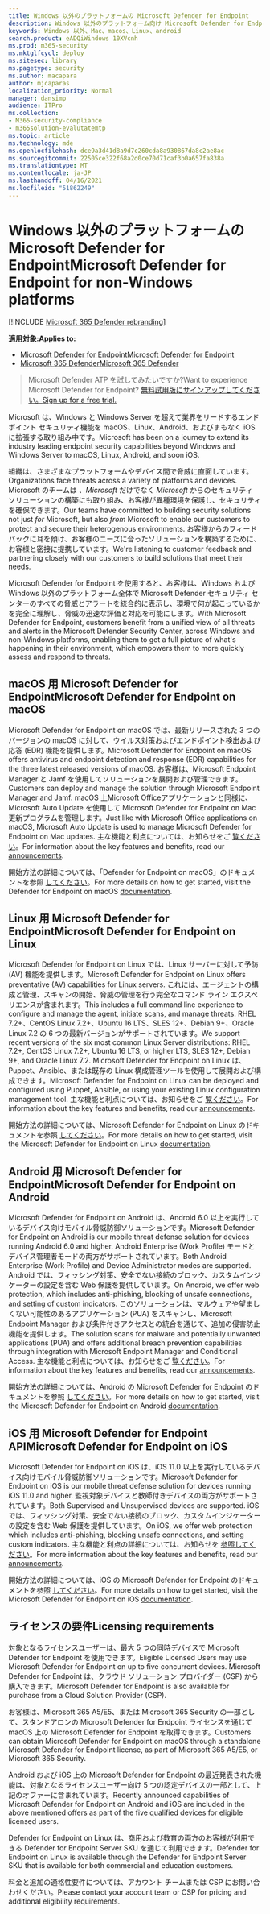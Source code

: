 ```yaml
---
title: Windows 以外のプラットフォームの Microsoft Defender for Endpoint
description: Windows 以外のプラットフォーム向け Microsoft Defender for Endpoint の機能について説明します。
keywords: Windows 以外、Mac、macos、Linux、android
search.product: eADQiWindows 10XVcnh
ms.prod: m365-security
ms.mktglfcycl: deploy
ms.sitesec: library
ms.pagetype: security
ms.author: macapara
author: mjcaparas
localization_priority: Normal
manager: dansimp
audience: ITPro
ms.collection:
- M365-security-compliance
- m365solution-evalutatemtp
ms.topic: article
ms.technology: mde
ms.openlocfilehash: dce9a3d41d8a9d7c260cda8a930867da8c2ae8ac
ms.sourcegitcommit: 22505ce322f68a2d0ce70d71caf3b0a657fa838a
ms.translationtype: MT
ms.contentlocale: ja-JP
ms.lasthandoff: 04/16/2021
ms.locfileid: "51862249"
---
```

# <a name="microsoft-defender-for-endpoint-for-non-windows-platforms"></a><span data-ttu-id="db6d4-104">Windows 以外のプラットフォームの Microsoft Defender for Endpoint</span><span class="sxs-lookup"><span data-stu-id="db6d4-104">Microsoft Defender for Endpoint for non-Windows platforms</span></span>

[!INCLUDE [Microsoft 365 Defender rebranding](../../includes/microsoft-defender.md)]

<span data-ttu-id="db6d4-105">**適用対象:**</span><span class="sxs-lookup"><span data-stu-id="db6d4-105">**Applies to:**</span></span>
- [<span data-ttu-id="db6d4-106">Microsoft Defender for Endpoint</span><span class="sxs-lookup"><span data-stu-id="db6d4-106">Microsoft Defender for Endpoint</span></span>](https://go.microsoft.com/fwlink/p/?linkid=2154037)
- [<span data-ttu-id="db6d4-107">Microsoft 365 Defender</span><span class="sxs-lookup"><span data-stu-id="db6d4-107">Microsoft 365 Defender</span></span>](https://go.microsoft.com/fwlink/?linkid=2118804)


> <span data-ttu-id="db6d4-108">Microsoft Defender ATP を試してみたいですか?</span><span class="sxs-lookup"><span data-stu-id="db6d4-108">Want to experience Microsoft Defender for Endpoint?</span></span> [<span data-ttu-id="db6d4-109">無料試用版にサインアップしてください。</span><span class="sxs-lookup"><span data-stu-id="db6d4-109">Sign up for a free trial.</span></span>](https://www.microsoft.com/microsoft-365/windows/microsoft-defender-atp?ocid=docs-wdatp-exposedapis-abovefoldlink)

<span data-ttu-id="db6d4-110">Microsoft は、Windows と Windows Server を超えて業界をリードするエンドポイント セキュリティ機能を macOS、Linux、Android、およびまもなく iOS に拡張する取り組み中です。</span><span class="sxs-lookup"><span data-stu-id="db6d4-110">Microsoft has been on a journey to extend its industry leading endpoint security capabilities beyond Windows and Windows Server to macOS, Linux, Android, and soon iOS.</span></span>

<span data-ttu-id="db6d4-111">組織は、さまざまなプラットフォームやデバイス間で脅威に直面しています。</span><span class="sxs-lookup"><span data-stu-id="db6d4-111">Organizations face threats across a variety of platforms and devices.</span></span> <span data-ttu-id="db6d4-112">Microsoft のチームは *、Microsoft* だけでなく *Microsoft* からのセキュリティ ソリューションの構築にも取り組み、お客様が異種環境を保護し、セキュリティを確保できます。</span><span class="sxs-lookup"><span data-stu-id="db6d4-112">Our teams have committed to building security solutions not just *for* Microsoft, but also *from* Microsoft to enable our customers to protect and secure their heterogenous environments.</span></span> <span data-ttu-id="db6d4-113">お客様からのフィードバックに耳を傾け、お客様のニーズに合ったソリューションを構築するために、お客様と密接に提携しています。</span><span class="sxs-lookup"><span data-stu-id="db6d4-113">We're listening to customer feedback and partnering closely with our customers to build solutions that meet their needs.</span></span>

<span data-ttu-id="db6d4-114">Microsoft Defender for Endpoint を使用すると、お客様は、Windows および Windows 以外のプラットフォーム全体で Microsoft Defender セキュリティ センターのすべての脅威とアラートを統合的に表示し、環境で何が起こっているかを完全に理解し、脅威の迅速な評価と対応を可能にします。</span><span class="sxs-lookup"><span data-stu-id="db6d4-114">With Microsoft Defender for Endpoint, customers benefit from a unified view of all threats and alerts in the Microsoft Defender Security Center, across Windows and non-Windows platforms, enabling them to get a full picture of what's happening in their environment, which empowers them to more quickly assess and respond to threats.</span></span>

## <a name="microsoft-defender-for-endpoint-on-macos"></a><span data-ttu-id="db6d4-115">macOS 用 Microsoft Defender for Endpoint</span><span class="sxs-lookup"><span data-stu-id="db6d4-115">Microsoft Defender for Endpoint on macOS</span></span> 

<span data-ttu-id="db6d4-116">Microsoft Defender for Endpoint on macOS では、最新リリースされた 3 つのバージョンの macOS に対して、ウイルス対策およびエンドポイント検出および応答 (EDR) 機能を提供します。</span><span class="sxs-lookup"><span data-stu-id="db6d4-116">Microsoft Defender for Endpoint on macOS offers antivirus and endpoint detection and response (EDR) capabilities for the three latest released versions of macOS.</span></span> <span data-ttu-id="db6d4-117">お客様は、Microsoft Endpoint Manager と Jamf を使用してソリューションを展開および管理できます。</span><span class="sxs-lookup"><span data-stu-id="db6d4-117">Customers can deploy and manage the solution through Microsoft Endpoint Manager and Jamf.</span></span> <span data-ttu-id="db6d4-118">macOS 上Microsoft Officeアプリケーションと同様に、Microsoft Auto Update を使用して Microsoft Defender for Endpoint on Mac 更新プログラムを管理します。</span><span class="sxs-lookup"><span data-stu-id="db6d4-118">Just like with Microsoft Office applications on macOS, Microsoft Auto Update is used to manage Microsoft Defender for Endpoint on Mac updates.</span></span> <span data-ttu-id="db6d4-119">主な機能と利点については、お知らせをご [覧ください](https://techcommunity.microsoft.com/t5/microsoft-defender-atp/bg-p/MicrosoftDefenderATPBlog/label-name/macOS)。</span><span class="sxs-lookup"><span data-stu-id="db6d4-119">For information about the key features and benefits, read our [announcements](https://techcommunity.microsoft.com/t5/microsoft-defender-atp/bg-p/MicrosoftDefenderATPBlog/label-name/macOS).</span></span>

<span data-ttu-id="db6d4-120">開始方法の詳細については、「Defender for Endpoint on macOS」のドキュメントを参照 [してください](https://docs.microsoft.com/microsoft-365/security/defender-endpoint/microsoft-defender-atp-mac)。</span><span class="sxs-lookup"><span data-stu-id="db6d4-120">For more details on how to get started, visit the Defender for Endpoint on macOS [documentation](https://docs.microsoft.com/microsoft-365/security/defender-endpoint/microsoft-defender-atp-mac).</span></span>

## <a name="microsoft-defender-for-endpoint-on-linux"></a><span data-ttu-id="db6d4-121">Linux 用 Microsoft Defender for Endpoint</span><span class="sxs-lookup"><span data-stu-id="db6d4-121">Microsoft Defender for Endpoint on Linux</span></span>

<span data-ttu-id="db6d4-122">Microsoft Defender for Endpoint on Linux では、Linux サーバーに対して予防 (AV) 機能を提供します。</span><span class="sxs-lookup"><span data-stu-id="db6d4-122">Microsoft Defender for Endpoint on Linux offers preventative (AV) capabilities for Linux servers.</span></span> <span data-ttu-id="db6d4-123">これには、エージェントの構成と管理、スキャンの開始、脅威の管理を行う完全なコマンド ライン エクスペリエンスが含まれます。</span><span class="sxs-lookup"><span data-stu-id="db6d4-123">This includes a full command line experience to configure and manage the agent, initiate scans, and manage threats.</span></span> <span data-ttu-id="db6d4-124">RHEL 7.2+、CentOS Linux 7.2+、Ubuntu 16 LTS、SLES 12+、Debian 9+、Oracle Linux 7.2 の 6 つの最新バージョンがサポートされています。</span><span class="sxs-lookup"><span data-stu-id="db6d4-124">We support recent versions of the six most common Linux Server distributions: RHEL 7.2+, CentOS Linux 7.2+, Ubuntu 16 LTS, or higher LTS, SLES 12+, Debian 9+, and Oracle Linux 7.2.</span></span> <span data-ttu-id="db6d4-125">Microsoft Defender for Endpoint on Linux は、Puppet、Ansible、または既存の Linux 構成管理ツールを使用して展開および構成できます。</span><span class="sxs-lookup"><span data-stu-id="db6d4-125">Microsoft Defender for Endpoint on Linux can be deployed and configured using Puppet, Ansible, or using your existing Linux configuration management tool.</span></span> <span data-ttu-id="db6d4-126">主な機能と利点については、お知らせをご [覧ください](https://techcommunity.microsoft.com/t5/microsoft-defender-atp/bg-p/MicrosoftDefenderATPBlog/label-name/Linux)。</span><span class="sxs-lookup"><span data-stu-id="db6d4-126">For information about the key features and benefits, read our [announcements](https://techcommunity.microsoft.com/t5/microsoft-defender-atp/bg-p/MicrosoftDefenderATPBlog/label-name/Linux).</span></span>

<span data-ttu-id="db6d4-127">開始方法の詳細については、Microsoft Defender for Endpoint on Linux のドキュメントを参照 [してください](https://docs.microsoft.com/microsoft-365/security/defender-endpoint/microsoft-defender-atp-linux)。</span><span class="sxs-lookup"><span data-stu-id="db6d4-127">For more details on how to get started, visit the Microsoft Defender for Endpoint on Linux [documentation](https://docs.microsoft.com/microsoft-365/security/defender-endpoint/microsoft-defender-atp-linux).</span></span>

## <a name="microsoft-defender-for-endpoint-on-android"></a><span data-ttu-id="db6d4-128">Android 用 Microsoft Defender for Endpoint</span><span class="sxs-lookup"><span data-stu-id="db6d4-128">Microsoft Defender for Endpoint on Android</span></span>

<span data-ttu-id="db6d4-129">Microsoft Defender for Endpoint on Android は、Android 6.0 以上を実行しているデバイス向けモバイル脅威防御ソリューションです。</span><span class="sxs-lookup"><span data-stu-id="db6d4-129">Microsoft Defender for Endpoint on Android is our mobile threat defense solution for devices running Android 6.0 and higher.</span></span> <span data-ttu-id="db6d4-130">Android Enterprise (Work Profile) モードとデバイス管理者モードの両方がサポートされています。</span><span class="sxs-lookup"><span data-stu-id="db6d4-130">Both Android Enterprise (Work Profile) and Device Administrator modes are supported.</span></span> <span data-ttu-id="db6d4-131">Android では、フィッシング対策、安全でない接続のブロック、カスタムインジケーターの設定を含む Web 保護を提供しています。</span><span class="sxs-lookup"><span data-stu-id="db6d4-131">On Android, we offer web protection, which includes anti-phishing, blocking of unsafe connections, and setting of custom indicators.</span></span> <span data-ttu-id="db6d4-132">このソリューションは、マルウェアや望ましくない可能性のあるアプリケーション (PUA) をスキャンし、Microsoft Endpoint Manager および条件付きアクセスとの統合を通じて、追加の侵害防止機能を提供します。</span><span class="sxs-lookup"><span data-stu-id="db6d4-132">The solution scans for malware and potentially unwanted applications (PUA) and offers additional breach prevention capabilities through integration with Microsoft Endpoint Manager and Conditional Access.</span></span> <span data-ttu-id="db6d4-133">主な機能と利点については、お知らせをご [覧ください](https://techcommunity.microsoft.com/t5/microsoft-defender-atp/bg-p/MicrosoftDefenderATPBlog/label-name/Android)。</span><span class="sxs-lookup"><span data-stu-id="db6d4-133">For information about the key features and benefits, read our [announcements](https://techcommunity.microsoft.com/t5/microsoft-defender-atp/bg-p/MicrosoftDefenderATPBlog/label-name/Android).</span></span>

<span data-ttu-id="db6d4-134">開始方法の詳細については、Android の Microsoft Defender for Endpoint のドキュメントを参照 [してください](https://docs.microsoft.com/microsoft-365/security/defender-endpoint/microsoft-defender-atp-android)。</span><span class="sxs-lookup"><span data-stu-id="db6d4-134">For more details on how to get started, visit the Microsoft Defender for Endpoint on Android [documentation](https://docs.microsoft.com/microsoft-365/security/defender-endpoint/microsoft-defender-atp-android).</span></span>

## <a name="microsoft-defender-for-endpoint-on-ios"></a><span data-ttu-id="db6d4-135">iOS 用 Microsoft Defender for Endpoint API</span><span class="sxs-lookup"><span data-stu-id="db6d4-135">Microsoft Defender for Endpoint on iOS</span></span>

<span data-ttu-id="db6d4-136">Microsoft Defender for Endpoint on iOS は、iOS 11.0 以上を実行しているデバイス向けモバイル脅威防御ソリューションです。</span><span class="sxs-lookup"><span data-stu-id="db6d4-136">Microsoft Defender for Endpoint on iOS is our mobile threat defense solution for devices running iOS 11.0 and higher.</span></span> <span data-ttu-id="db6d4-137">監視対象デバイスと教師付きデバイスの両方がサポートされています。</span><span class="sxs-lookup"><span data-stu-id="db6d4-137">Both Supervised and Unsupervised devices are supported.</span></span> <span data-ttu-id="db6d4-138">iOS では、フィッシング対策、安全でない接続のブロック、カスタムインジケーターの設定を含む Web 保護を提供しています。</span><span class="sxs-lookup"><span data-stu-id="db6d4-138">On iOS, we offer web protection which includes anti-phishing, blocking unsafe connections, and setting custom indicators.</span></span> <span data-ttu-id="db6d4-139">主な機能と利点の詳細については、お知らせを [参照してください](https://techcommunity.microsoft.com/t5/microsoft-defender-for-endpoint/bg-p/MicrosoftDefenderATPBlog/label-name/iOS)。</span><span class="sxs-lookup"><span data-stu-id="db6d4-139">For more information about the key features and benefits, read our [announcements](https://techcommunity.microsoft.com/t5/microsoft-defender-for-endpoint/bg-p/MicrosoftDefenderATPBlog/label-name/iOS).</span></span> 

<span data-ttu-id="db6d4-140">開始方法の詳細については、iOS の Microsoft Defender for Endpoint のドキュメントを参照 [してください](https://docs.microsoft.com/microsoft-365/security/defender-endpoint/microsoft-defender-atp-ios)。</span><span class="sxs-lookup"><span data-stu-id="db6d4-140">For more details on how to get started, visit the Microsoft Defender for Endpoint on iOS [documentation](https://docs.microsoft.com/microsoft-365/security/defender-endpoint/microsoft-defender-atp-ios).</span></span>

## <a name="licensing-requirements"></a><span data-ttu-id="db6d4-141">ライセンスの要件</span><span class="sxs-lookup"><span data-stu-id="db6d4-141">Licensing requirements</span></span> 

<span data-ttu-id="db6d4-142">対象となるライセンスユーザーは、最大 5 つの同時デバイスで Microsoft Defender for Endpoint を使用できます。</span><span class="sxs-lookup"><span data-stu-id="db6d4-142">Eligible Licensed Users may use Microsoft Defender for Endpoint on up to five concurrent devices.</span></span> <span data-ttu-id="db6d4-143">Microsoft Defender for Endpoint は、クラウド ソリューション プロバイダー (CSP) から購入できます。</span><span class="sxs-lookup"><span data-stu-id="db6d4-143">Microsoft Defender for Endpoint is also available for purchase from a Cloud Solution Provider (CSP).</span></span>

<span data-ttu-id="db6d4-144">お客様は、Microsoft 365 A5/E5、または Microsoft 365 Security の一部として、スタンドアロンの Microsoft Defender for Endpoint ライセンスを通じて macOS 上の Microsoft Defender for Endpoint を取得できます。</span><span class="sxs-lookup"><span data-stu-id="db6d4-144">Customers can obtain Microsoft Defender for Endpoint on macOS through a standalone Microsoft Defender for Endpoint license, as part of Microsoft 365 A5/E5, or Microsoft 365 Security.</span></span>

<span data-ttu-id="db6d4-145">Android および iOS 上の Microsoft Defender for Endpoint の最近発表された機能は、対象となるライセンスユーザー向け 5 つの認定デバイスの一部として、上記のオファーに含まれています。</span><span class="sxs-lookup"><span data-stu-id="db6d4-145">Recently announced capabilities of Microsoft Defender for Endpoint on Android and iOS are included in the above mentioned offers as part of the five qualified devices for eligible licensed users.</span></span>

<span data-ttu-id="db6d4-146">Defender for Endpoint on Linux は、商用および教育の両方のお客様が利用できる Defender for Endpoint Server SKU を通じて利用できます。</span><span class="sxs-lookup"><span data-stu-id="db6d4-146">Defender for Endpoint on Linux is available through the Defender for Endpoint Server SKU that is available for both commercial and education customers.</span></span>

<span data-ttu-id="db6d4-147">料金と追加の適格性要件については、アカウント チームまたは CSP にお問い合わせください。</span><span class="sxs-lookup"><span data-stu-id="db6d4-147">Please contact your account team or CSP for pricing and additional eligibility requirements.</span></span>
